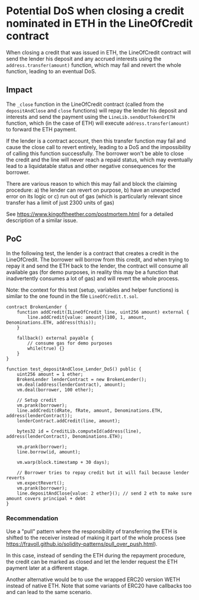 # Potential DoS when closing a credit nominated in ETH in the LineOfCredit contract

When closing a credit that was issued in ETH, the LineOfCredit contract will send the lender his deposit and any accrued interests using the `address.transfer(amount)` function, which may fail and revert the whole function, leading to an eventual DoS.

## Impact

The `_close` function in the LineOfCredit contract (called from the `depositAndClose` and `close` functions) will repay the lender his deposit and interests and send the payment using the `LineLib.sendOutTokenOrETH` function, which (in the case of ETH) will execute `address.transfer(amount)` to forward the ETH payment. 

If the lender is a contract account, then this transfer function may fail and cause the close call to revert entirely, leading to a DoS and the impossibility of calling this function successfully. The borrower won't be able to close the credit and the line will never reach a repaid status, which may eventually lead to a liquidatable status and other negative consequences for the borrower.

There are various reason to which this may fail and block the claiming procedure: a) the lender can revert on purpose, b) have an unexpected error on its logic or c) run out of gas (which is particularly relevant since transfer has a limit of just 2300 units of gas)

See https://www.kingoftheether.com/postmortem.html for a detailed description of a similar issue.

## PoC

In the following test, the lender is a contract that creates a credit in the LineOfCredit. The borrower will borrow from this credit, and when trying to repay it and send the ETH back to the lender, the contract will consume all available gas (for demo purposes, in reality this may be a function that inadvertently consumes a lot of gas) and will revert the whole process.

Note: the context for this test (setup, variables and helper functions) is similar to the one found in the file `LineOfCredit.t.sol`.

```
contract BrokenLender {
    function addCredit(ILineOfCredit line, uint256 amount) external {
        line.addCredit{value: amount}(100, 1, amount, Denominations.ETH, address(this));
    }
    
    fallback() external payable {
        // consume gas for demo purposes
        while(true) {}
    }
}

function test_depositAndClose_Lender_DoS() public {        
    uint256 amount = 1 ether;
    BrokenLender lenderContract = new BrokenLender();
    vm.deal(address(lenderContract), amount);
    vm.deal(borrower, 100 ether);
    
    // Setup credit        
    vm.prank(borrower);
    line.addCredit(dRate, fRate, amount, Denominations.ETH, address(lenderContract));
    lenderContract.addCredit(line, amount);
    
    bytes32 id = CreditLib.computeId(address(line), address(lenderContract), Denominations.ETH);
    
    vm.prank(borrower);
    line.borrow(id, amount);
    
    vm.warp(block.timestamp + 30 days);
    
    // Borrower tries to repay credit but it will fail because lender reverts
    vm.expectRevert();
    vm.prank(borrower);
    line.depositAndClose{value: 2 ether}(); // send 2 eth to make sure amount covers principal + debt
}
```

### Recommendation

Use a "pull" pattern where the responsibility of transferring the ETH is shifted to the receiver instead of making it part of the whole process (see https://fravoll.github.io/solidity-patterns/pull_over_push.html). 

In this case, instead of sending the ETH during the repayment procedure, the credit can be marked as closed and let the lender request the ETH payment later at a different stage.

Another alternative would be to use the wrapped ERC20 version WETH instead of native ETH. Note that some variants of ERC20 have callbacks too and can lead to the same scenario.
